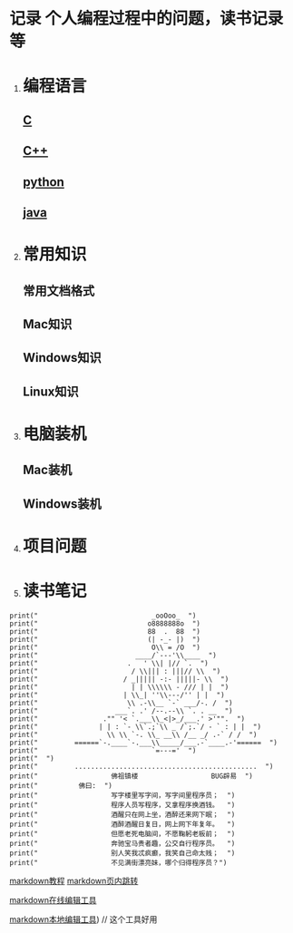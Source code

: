 # 记录 个人编程过程中的问题，读书记录等

1. # 编程语言

   ## [C](https://github.com/Jamxscape/Blog/blob/master/%E7%BC%96%E7%A8%8B%E8%AF%AD%E8%A8%80/c.md)

   ## [C++](https://github.com/Jamxscape/Blog/blob/master/%E7%BC%96%E7%A8%8B%E8%AF%AD%E8%A8%80/cpp.md)

   ## [python](https://github.com/Jamxscape/Blog/blob/master/%E7%BC%96%E7%A8%8B%E8%AF%AD%E8%A8%80/python.md)

   ## [java](https://github.com/Jamxscape/Blog/blob/master/%E7%BC%96%E7%A8%8B%E8%AF%AD%E8%A8%80/java.md)

2. # 常用知识

   ## 常用文档格式

   ## Mac知识

   ## Windows知识

   ## Linux知识

3. # 电脑装机

   ## Mac装机

   ## Windows装机

4. # 项目问题

   

5. # 读书笔记













```
print("                            _ooOoo_  ")
print("                           o8888888o  ")
print("                           88  .  88  ")
print("                           (| -_- |)  ")
print("                            O\\ = /O  ")
print("                        ____/`---'\\____  ")
print("                      .   ' \\| |// `.  ")
print("                       / \\||| : |||// \\  ")
print("                     / _||||| -:- |||||- \\  ")
print("                       | | \\\\\\ - /// | |  ")
print("                     | \\_| ''\\---/'' | |  ")
print("                      \\ .-\\__ `-` ___/-. /  ")
print("                   ___`. .' /--.--\\ `. . __  ")
print("                ."" '< `.___\\_<|>_/___.' >'"".  ")
print("               | | : `- \\`.;`\\ _ /`;.`/ - ` : | |  ")
print("                 \\ \\ `-. \\_ __\\ /__ _/ .-` / /  ")
print("         ======`-.____`-.___\\_____/___.-`____.-'======  ")
print("                            `=---='  ")
print("  ")
print("         .............................................  ")
print("                  佛祖镇楼                  BUG辟易  ")
print("          佛曰:  ")
print("                  写字楼里写字间，写字间里程序员；  ")
print("                  程序人员写程序，又拿程序换酒钱。  ")
print("                  酒醒只在网上坐，酒醉还来网下眠；  ")
print("                  酒醉酒醒日复日，网上网下年复年。  ")
print("                  但愿老死电脑间，不愿鞠躬老板前；  ")
print("                  奔驰宝马贵者趣，公交自行程序员。  ")
print("                  别人笑我忒疯癫，我笑自己命太贱；  ")
print("                  不见满街漂亮妹，哪个归得程序员？")
```

[markdown教程](https://www.runoob.com/markdown/md-tutorial.html) [markdown页内跳转](https://www.cnblogs.com/JohnTsai/p/4027229.html)

[markdown在线编辑工具](https://pandao.github.io/editor.md/)

[markdown本地编辑工具](https://typora.io/)) // 这个工具好用
